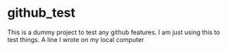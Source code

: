 # github_test
This is a dummy project to test any github features.
I am just using this to test things.
A line I wrote on my local computer
